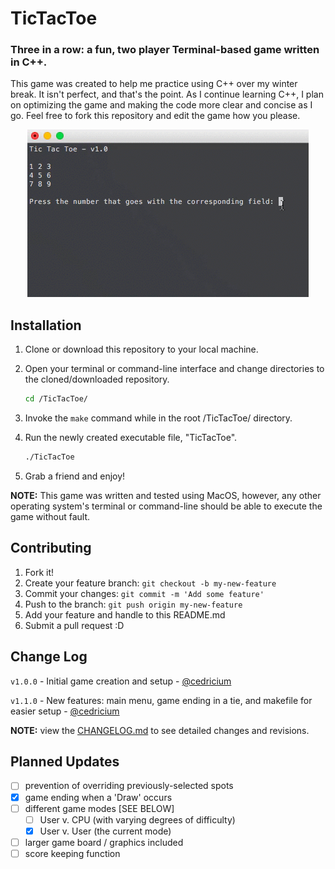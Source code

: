 # TicTacToe
### Three in a row: a fun, two player Terminal-based game written in C++.

This game was created to help me practice using C++ over my winter break. It isn't perfect, and that's the point. As I continue learning C++, I plan on optimizing the game and making the code more clear and concise as I go. Feel free to fork this repository and edit the game how you please.

<p align="center">
  <img src="https://raw.githubusercontent.com/cedricium/TicTacToe/master/img/TicTacToe-v1.gif">
</p>

## Installation
1. Clone or download this repository to your local machine.
2. Open your terminal or command-line interface and change directories to the cloned/downloaded repository.

    ```Bash
    cd /TicTacToe/
    ```

3. Invoke the `make` command while in the root /TicTacToe/ directory.
4. Run the newly created executable file, "TicTacToe".

    ```Bash
    ./TicTacToe 
    ```

5. Grab a friend and enjoy!

**NOTE:** This game was written and tested using MacOS, however, any other operating system's terminal or command-line should be able to execute the game without fault.

## Contributing
1. Fork it!
2. Create your feature branch: `git checkout -b my-new-feature`
3. Commit your changes: `git commit -m 'Add some feature'`
4. Push to the branch: `git push origin my-new-feature`
5. Add your feature and handle to this README.md
6. Submit a pull request :D

## Change Log
`v1.0.0` - Initial game creation and setup - [@cedricium](github.com/cedricium/)

`v1.1.0` - New features: main menu, game ending in a tie, and makefile for easier setup - [@cedricium](github.com/cedricium/)

**NOTE:** view the [CHANGELOG.md](https://github.com/cedricium/TicTacToe/blob/new_features/CHANGELOG.md) to see detailed changes and revisions.

## Planned Updates
- [ ] prevention of overriding previously-selected spots
- [x] game ending when a 'Draw' occurs
- [ ] different game modes [SEE BELOW]
  - [ ] User v. CPU (with varying degrees of difficulty)
  - [x] User v. User (the current mode)
- [ ] larger game board / graphics included
- [ ] score keeping function
